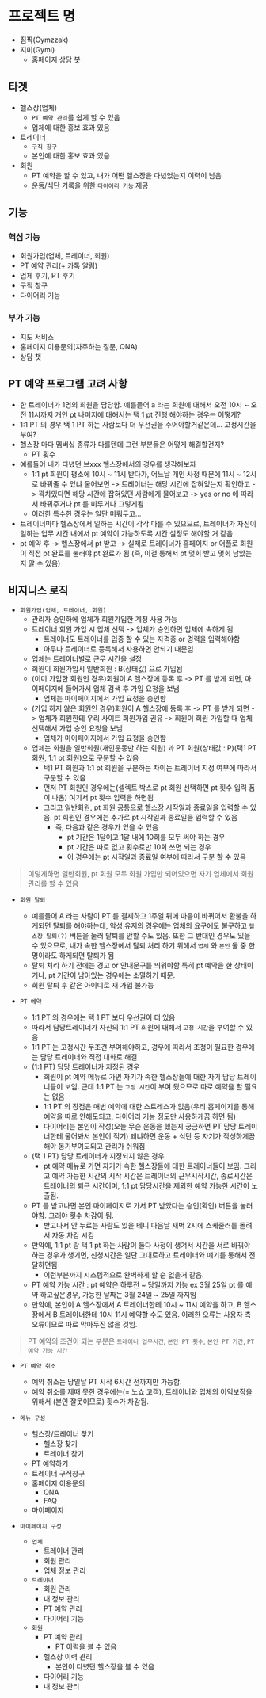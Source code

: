 # 프로젝트 명

- 짐짝(Gymzzak)
- 지미(Gymi)
    - 홈페이지 상담 봇

## 타겟

- 헬스장(업체)
    - `PT 예약 관리`를 쉽게 할 수 있음
    - 업체에 대한 홍보 효과 있음
- 트레이너
    - `구직 창구`
    - 본인에 대한 홍보 효과 있음
- 회원
    - PT 예약을 할 수 있고, 내가 어떤 헬스장을 다녔었는지 이력이 남음
    - 운동/식단 기록을 위한 `다이어리 기능` 제공

## 기능

### 핵심 기능

- 회원가입(업체, 트레이너, 회원)
- PT 예약 관리(+ 카톡 알림)
- 업체 후기, PT 후기
- 구직 창구
- 다이어리 기능

### 부가 기능

- 지도 서비스
- 홈페이지 이용문의(자주하는 질문, QNA)
- 상담 챗

## PT 예약 프로그램 고려 사항

- 한 트레이너가 1명의 회원을 담당함. 예를들어 a 라는 회원에 대해서 오전 10시 ~ 오전 11시까지 개인 pt 나머지에 대해서는 택 1 pt 진행 해야하는 경우는 어떻게?
- 1:1 PT 의 경우 택 1 PT 하는 사람보다 더 우선권을 주어야할거같은데... 고정시간을 부여?
- 헬스장 마다 멤버십 종류가 다를텐데 그런 부분들은 어떻게 해결할건지?
    - PT 횟수
- 예를들어 내가 다녔던 브xxx 헬스장에서의 경우를 생각해보자
    - 1:1 pt 회원이 평소에 10시 ~ 11시 받다가, 어느날 개인 사정 때문에 11시 ~ 12시로 바꿔줄 수 있냐 물어보면 -> 트레이너는 해당 시간에 잡혀있는지 확인하고 -> 꽉차있다면 해당 시간에
      잡혀있던 사람에게 물어보고 -> yes or no 에 따라서 바꿔주거나 pt 를 미루거나 그렇게됨
    - 이러한 특수한 경우는 일단 미뤄두고...
- 트레이너마다 헬스장에서 일하는 시간이 각각 다를 수 있으므로, 트레이너가 자신이 일하는 업무 시간 내에서 pt 예약이 가능하도록 시간 설정도 해야할 거 같음
- pt 예약 후 -> 헬스장에서 pt 받고 -> 실제로 트레이너가 홈페이지 or 어플로 회원이 직접 pt 완료를 눌러야 pt 완료가 됨 (즉, 이걸 통해서 pt 몇회 받고 몇회 남았는지 알 수 있음)

## 비지니스 로직

- `회원가입(업체, 트레이너, 회원)`
    - 관리자 승인하에 업체가 회원가입한 계정 사용 가능
    - 트레이너 회원 가입 시 업체 선택 -> 업체가 승인하면 업체에 속하게 됨
        - 트레이너도 트레이너를 입증 할 수 있는 자격증 or 경력을 입력해야함
        - 아무나 트레이너로 등록해서 사용하면 안되기 때문임
    - 업체는 트레이너별로 근무 시간을 설정
    - 회원이 회원가입시 일반회원 : B(상태값) 으로 가입됨
    - (이미 가입한 회원인 경우)회원이 A 헬스장에 등록 후 -> PT 를 받게 되면, 마이페이지에 들어가서 업체 검색 후 가입 요청을 보냄
        - 업체는 마이페이지에서 가입 요청을 승인함
    - (가입 하지 않은 회원인 경우)회원이 A 헬스장에 등록 후 -> PT 를 받게 되면 -> 업체가 회원한테 우리 사이트 회원가입 권유 -> 회원이 회원 가입할 때 업체 선택해서 가입 승인 요청을 보냄
        - 업체가 마이페이지에서 가입 요청을 승인함
    - 업체는 회원을 일반회원(개인운동만 하는 회원) 과 PT 회원(상태값 : P)(택1 PT 회원, 1:1 pt 회원)으로 구분할 수 있음
        - 택1 PT 회원과 1:1 pt 회원을 구분하는 차이는 트레이너 지정 여부에 따라서 구분할 수 있음
        - 먼저 PT 회원인 경우에는(셀렉트 박스로 pt 회원 선택하면 pt 횟수 입력 폼이 나옴) 여기서 pt 횟수 입력을 하면됨
        - 그리고 일반회원, pt 회원 공통으로 헬스장 시작일과 종료일을 입력할 수 있음. pt 회원인 경우에는 추가로 pt 시작일과 종료일을 입력할 수 있음
            - 즉, 다음과 같은 경우가 있을 수 있음
                - pt 기간은 1달이고 1달 내에 10회를 모두 써야 하는 경우
                - pt 기간은 따로 없고 횟수로만 10회 쓰면 되는 경우
                - 이 경우에는 pt 시작일과 종료일 여부에 따라서 구분 할 수 있음

> 이렇게하면 일반회원, pt 회원 모두 회원 가입만 되어있으면 자기 업체에서 회원 관리를 할 수 있음

- `회원 탈퇴`
    - 예를들어 A 라는 사람이 PT 를 결제하고 1주일 뒤에 마음이 바뀌어서 환불을 하게되면 탈퇴를 해야하는데, 악성 유저의 경우에는 업체의 요구에도 불구하고 `헬스장 탈퇴(?)` 버튼을 눌러 탈퇴를 안할 수도
      있음. 또한 그 반대인 경우도 있을 수 있으므로, 내가 속한 헬스장에서 탈퇴 처리 하기 위해서 `업체` 와 `본인` 둘 중 한명이라도 하게되면 탈퇴가 됨
    - 탈퇴 처리 하기 전에는 경고 or 안내문구를 띄워야함 특히 pt 예약을 한 상태이거나, pt 기간이 남아있는 경우에는 소멸하기 때문.
    - 회원 탈퇴 후 같은 아이디로 재 가입 불가능

- `PT 예약`
    - 1:1 PT 의 경우에는 택 1 PT 보다 우선권이 더 있음
    - 따라서 담당트레이너가 자신의 1:1 PT 회원에 대해서 `고정 시간`을 부여할 수 있음
    - 1:1 PT 는 고정시간 무조건 부여해야하고, 경우에 따라서 조정이 필요한 경우에는 담당 트레이너와 직접 대화로 해결
    - (1:1 PT) 담당 트레이너가 지정된 경우
        - 회원이 pt 예약 메뉴로 가면 자기가 속한 헬스장들에 대한 자기 담당 트레이너들이 보임. 근데 1:1 PT 는 `고정 시간`이 부여 됬으므로 따로 예약을 할 필요는 없음
        - 1:1 PT 의 장점은 매번 예약에 대한 스트레스가 없음(우리 홈페이지를 통해 예약을 따로 안해도되고, 다이어리 기능 정도만 사용하게끔 하면 됨)
        - 다이어리는 본인이 작성(오늘 무슨 운동을 했는지 궁금하면 PT 담당 트레이너한테 물어봐서 본인이 적기) 왜냐하면 운동 + 식단 등 자기가 작성하게끔해야 동기부여도되고 관리가 쉬워짐
    - (택 1 PT) 담당 트레이너가 지정되지 않은 경우
        - pt 예약 메뉴로 가면 자기가 속한 헬스장들에 대한 트레이너들이 보임. 그리고 예약 가능한 시간의 시작 시간은 트레이너의 근무시작시간, 종료시간은 트레이너의 퇴근 시간이며, 1:1 pt 담당시간을
          제외한 예약 가능한 시간이 노출됨.
    - PT 를 받고나면 본인 마이페이지로 가서 PT 받았다는 승인(확인) 버튼을 눌러야함. 그래야 횟수 차감이 됨.
        - 받고나서 안 누르는 사람도 있을 테니 다음날 새벽 2시에 스케줄러를 돌려서 자동 차감 시킴
    - 만약에, 1:1 pt 랑 택 1 pt 하는 사람이 둘다 사정이 생겨서 시간을 서로 바꿔야 하는 경우가 생기면, 신청시간은 일단 그대로하고 트레이너와 얘기를 통해서 전달하면됨
        - 이런부분까지 시스템적으로 완벽하게 할 순 없을거 같음.
    - PT 예약 가능 시간 : pt 예약은 하루전 ~ 당일까지 가능 ex 3월 25일 pt 를 예약 하고싶은경우, 가능한 날짜는 3월 24일 ~ 25일 까지임
    - 만약에, 본인이 A 헬스장에서 A 트레이너한테 10시 ~ 11시 예약을 하고, B 헬스장에서 B 트레이너한테 10시 11시 예약할 수도 있음. 이러한 오류는 사용자 측 오류이므로 따로 막아두진 않을 것임.

> PT 예약의 조건이 되는 부분은 `트레이너 업무시간`, `본인 PT 횟수`, `본인 PT 기간`, `PT 예약 가능 시간`

- `PT 예약 취소`
    - 예약 취소는 당일날 PT 시작 6시간 전까지만 가능함.
    - 예약 취소를 제때 못한 경우에는(= 노쇼 고객), 트레이너와 업체의 이익보장을 위해서 (본인 잘못이므로) 횟수가 차감됨.

- `메뉴 구성`
    - 헬스장/트레이너 찾기
        - 헬스장 찾기
        - 트레이너 찾기
    - PT 예약하기
    - 트레이너 구직창구
    - 홈페이지 이용문의
        - QNA
        - FAQ
    - 마이페이지

- `마이페이지 구성`
    - `업체`
        - 트레이너 관리
        - 회원 관리
        - 업체 정보 관리
    - `트레이너`
        - 회원 관리
        - 내 정보 관리
        - PT 예약 관리
        - 다이어리 기능
    - `회원`
        - PT 예약 관리
            - PT 이력을 볼 수 있음
        - 헬스장 이력 관리
            - 본인이 다녔던 헬스장을 볼 수 있음
        - 다이어리 기능
        - 내 정보 관리

